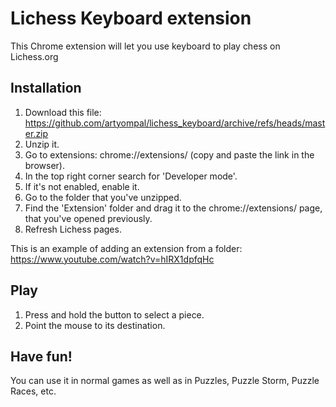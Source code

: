 # Lichess Keyboard extension
This Chrome extension will let you use keyboard to play chess on Lichess.org

## Installation
1. Download this file: https://github.com/artyompal/lichess_keyboard/archive/refs/heads/master.zip
2. Unzip it.
3. Go to extensions: chrome://extensions/ (copy and paste the link in the browser).
4. In the top right corner search for 'Developer mode'.
5. If it's not enabled, enable it.
6. Go to the folder that you've unzipped.
7. Find the 'Extension' folder and drag it to the chrome://extensions/ page, that you've opened previously.
8. Refresh Lichess pages.

This is an example of adding an extension from a folder:
https://www.youtube.com/watch?v=hIRX1dpfqHc

## Play
1. Press and hold the button to select a piece.
2. Point the mouse to its destination.

## Have fun!
You can use it in normal games as well as in Puzzles, Puzzle Storm, Puzzle Races, etc.
